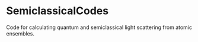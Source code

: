 # SemiclassicalCodes
Code for calculating quantum and semiclassical light scattering from atomic ensembles.
